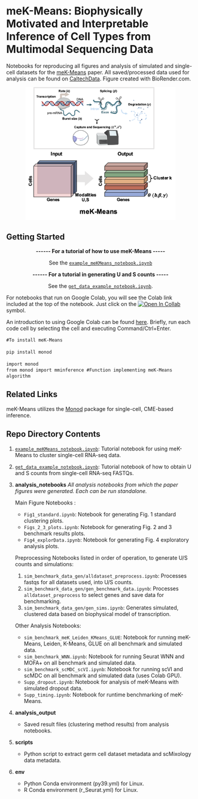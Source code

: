 # meK-Means: Biophysically Motivated and Interpretable Inference of Cell Types from Multimodal Sequencing Data

Notebooks for reproducing all figures and analysis of simulated and single-cell datasets for the [meK-Means](https://www.biorxiv.org/content/10.1101/2023.09.17.558131v2.full.pdf) paper. All saved/processed data used for analysis can be found on [CaltechData](https://data.caltech.edu/search?q=meK-Means%20AND%20tara%20chari&f=resource_type%3Adataset&l=list&p=1&s=10&sort=bestmatch). Figure created with BioRender.com.
<div align="center"><img src="https://github.com/pachterlab/CGP_2023/blob/main/meK_pic.png" width="400"/></div>

## Getting Started
<div align="center">
   
<b>------ For a tutorial of how to use meK-Means -----</b>

See the [`example_meKMeans_notebook.ipynb`](https://github.com/tarachari3/CGP_2023/blob/main/example_meKMeans_notebook.ipynb)

</div>


<div align="center">
   
<b>------ For a tutorial in generating U and S counts -----</b>
   
See the [`get_data_example_notebook.ipynb`](https://github.com/tarachari3/CGP_2023/blob/main/get_data_example_notebook.ipynb).

</div>


For notebooks that run on Google Colab, you will see the Colab link included at the top of the notebook. Just click on the [![Open In Collab](https://colab.research.google.com/assets/colab-badge.svg)](https://colab.research.google.com) symbol.

An introduction to using Google Colab can be found [here](https://colab.research.google.com). Briefly, run each code cell by selecting the cell and executing Command/Ctrl+Enter.

```
#To install meK-Means

pip install monod

import monod
from monod import mminference #Function implementing meK-Means algorithm
```

## Related Links

meK-Means utilizes the [Monod](https://monod-examples.readthedocs.io/en/latest/) package for single-cell, CME-based inference.

## Repo Directory Contents
1) [`example_meKMeans_notebook.ipynb`](https://github.com/tarachari3/CGP_2023/blob/main/example_meKMeans_notebook.ipynb): Tutorial notebook for using meK-Means to cluster single-cell RNA-seq data.

2) [`get_data_example_notebook.ipynb`](https://github.com/tarachari3/CGP_2023/blob/main/get_data_example_notebook.ipynb): Tutorial notebook of how to obtain U and S counts from single-cell RNA-seq FASTQs.
   
3) **analysis_notebooks**
  *All analysis notebooks from which the paper figures were generated. Each can be run standalone.*

   Main Figure Notebooks :
    * `Fig1_standard.ipynb`: Notebook for generating Fig. 1 standard clustering plots.
    * `Figs_2_3_plots.ipynb`: Notebook for generating Fig. 2 and 3 benchmark results plots.
    * `Fig4_explorData.ipynb`: Notebook for generating Fig. 4 exploratory analysis plots.

   Preprocessing Notebooks listed in order of operation, to generate U/S counts and simulations:
   1. `sim_benchmark_data_gen/alldataset_preprocess.ipynb`: Processes fastqs for all datasets used, into U/S counts.
   2. `sim_benchmark_data_gen/gen_benchmark_data.ipynb`: Processes `alldataset_preprocess` to select genes and save data for benchmarking. 
   3. `sim_benchmark_data_gen/gen_sims.ipynb`: Generates simulated, clustered data based on biophysical model of transcription.

   Other Analysis Notebooks:
    * `sim_benchmark_meK_Leiden_KMeans_GLUE`: Notebook for running meK-Means, Leiden, K-Means, GLUE on all benchmark and simulated data.
    * `sim_benchmark_WNN.ipynb`: Notebook for running Seurat WNN and MOFA+ on all benchmark and simulated data.
    * `sim_benchmark_scMDC_scVI.ipynb`: Notebook for running scVI and scMDC on all benchmark and simulated data (uses Colab GPU).
    * `Supp_dropout.ipynb`: Notebook for analysis of meK-Means with simulated dropout data.
    * `Supp_timing.ipynb`: Notebook for runtime benchmarking of meK-Means.


5) **analysis_output** 
    * Saved result files (clustering method results) from analysis notebooks.
  
6) **scripts** 
    * Python script to extract germ cell dataset metadata and scMixology data metadata.

7) **env**
    * Python Conda environment (py39.yml) for Linux.
    * R Conda environment (r_Seurat.yml) for Linux.



